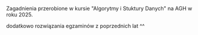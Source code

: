 Zagadnienia przerobione w kursie "Algorytmy i Stuktury Danych" na AGH w roku 2025.

dodatkowo rozwiązania egzaminów z poprzednich lat ^^
